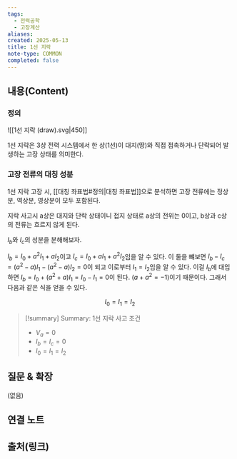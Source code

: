 ```yaml
---
tags:
  - 전력공학
  - 고장계산
aliases: 
created: 2025-05-13
title: 1선 지락
note-type: COMMON
completed: false
---
```


## 내용(Content)
### 정의
![[1선 지락 (draw).svg|450]]

1선 지락은 3상 전력 시스템에서 한 상(1선)이 대지(땅)와 직접 접촉하거나 단락되어 발생하는 고장 상태를 의미한다.

### 고장 전류의 대칭 성분
1선 지락 고장 시, [[대칭 좌표법#정의|대칭 좌표법]]으로 분석하면 고장 전류에는 정상분, 역상분, 영상분이 모두 포함된다.

지락 사고시 a상은 대지와 단락 상태이니 접지 상태로 a상의 전위는 0이고, b상과 c상의 전류는 흐르지 않게 된다.

$I_{b}$와 $I_{c}$의 성분을 분해해보자.

$I_{b} = I_{0} + a^{2}I_{1} + aI_{2}$이고 $I_{c} = I_{0} + aI_{1} + a^{2}I_{2}$임을 알 수 있다. 이 둘을 뺴보면
$I_{b}-I_{c} = (a^{2}-a)I_{1} - (a^{2}-a)I_{2} = 0$이 되고 이로부터 $I_{1}=I_{2}$임을 알 수 있다. 이걸 $I_{b}$에 대입하면
$I_{b} = I_{0} +(a^{2}+a)I_{1} = I_{0} - I_{1} = 0$이 된다. $(a + a^{2} = -1)$이기 때문이다. 그래서 다음과 같은 식을 얻을 수 있다.

$$
I_{0} = I_{1} = I_{2}
$$

>[!summary] Summary: 1선 지락 사고 조건
>- $V_{a} = 0$
>- $I_{b} = I_{c} = 0$
>- $I_{0}=I_{1}=I_{2}$

## 질문 & 확장

(없음)

## 연결 노트

## 출처(링크)

